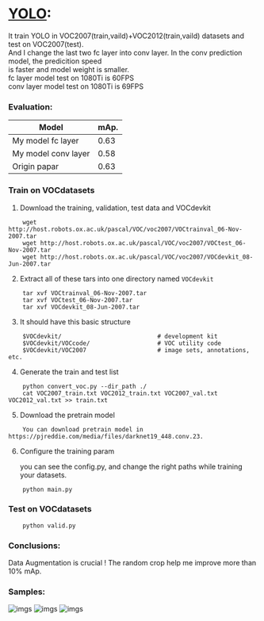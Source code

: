 ﻿#  [YOLO](https://arxiv.org/abs/1506.02640):
 
It train YOLO in VOC2007(train,vaild)+VOC2012(train,vaild) datasets and test on VOC2007(test).    
And I  change the last two fc layer into conv layer. In the conv prediction model, the predicition speed    
is faster and model weight is smaller.  
fc layer model test on 1080Ti is 60FPS  
conv layer model test on 1080Ti is 69FPS  
### Evaluation:

| Model             | mAp.        |
| ----------------- | ----------- |
| My model fc layer   | 0.63      |
| My model conv layer | 0.58      |
| Origin papar        | 0.63      |


### Train on VOCdatasets

1.  Download the training, validation, test data and VOCdevkit
```
    wget http://host.robots.ox.ac.uk/pascal/VOC/voc2007/VOCtrainval_06-Nov-2007.tar
    wget http://host.robots.ox.ac.uk/pascal/VOC/voc2007/VOCtest_06-Nov-2007.tar
    wget http://host.robots.ox.ac.uk/pascal/VOC/voc2007/VOCdevkit_08-Jun-2007.tar
```
2.  Extract all of these tars into one directory named  `VOCdevkit`
```
    tar xvf VOCtrainval_06-Nov-2007.tar
    tar xvf VOCtest_06-Nov-2007.tar
    tar xvf VOCdevkit_08-Jun-2007.tar
```
3.  It should have this basic structure
```
    $VOCdevkit/                           # development kit
    $VOCdevkit/VOCcode/                   # VOC utility code
    $VOCdevkit/VOC2007                    # image sets, annotations, etc.
```
4.  Generate the train and test list
```
    python convert_voc.py --dir_path ./
    cat VOC2007_train.txt VOC2012_train.txt VOC2007_val.txt VOC2012_val.txt >> train.txt
```

5.  Download the pretrain model
```
    You can download pretrain model in https://pjreddie.com/media/files/darknet19_448.conv.23.
```
	
6.  Configure the training param 
    
    you can see the config.py, and change the right paths while training your datasets.
```
    python main.py
```

### Test on VOCdatasets
```
    python valid.py
```

### Conclusions:
Data Augmentation is crucial ! The random crop help me improve more than 10% mAp.



### Samples:
![imgs](https://github.com/Tshzzz/pytorch_yolov1/raw/master/samples/dog.jpg)
![imgs](https://github.com/Tshzzz/pytorch_yolov1/raw/master/samples/person.jpg)
![imgs](https://github.com/Tshzzz/pytorch_yolov1/raw/master/samples/horses.jpg)
